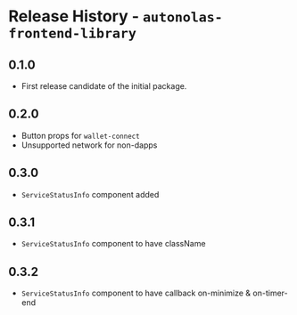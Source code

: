 # Release History - `autonolas-frontend-library`

## 0.1.0

- First release candidate of the initial package.

## 0.2.0

- Button props for `wallet-connect`
- Unsupported network for non-dapps

## 0.3.0

- `ServiceStatusInfo` component added

## 0.3.1

- `ServiceStatusInfo` component to have className

## 0.3.2

- `ServiceStatusInfo` component to have callback on-minimize & on-timer-end